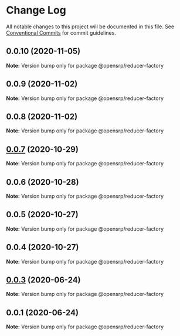 # Change Log

All notable changes to this project will be documented in this file.
See [Conventional Commits](https://conventionalcommits.org) for commit guidelines.

## 0.0.10 (2020-11-05)

**Note:** Version bump only for package @opensrp/reducer-factory





## 0.0.9 (2020-11-02)

**Note:** Version bump only for package @opensrp/reducer-factory

## 0.0.8 (2020-11-02)

**Note:** Version bump only for package @opensrp/reducer-factory

## [0.0.7](https://github.com/OpenSRP/web/compare/@opensrp/reducer-factory@0.0.6...@opensrp/reducer-factory@0.0.7) (2020-10-29)

**Note:** Version bump only for package @opensrp/reducer-factory

## 0.0.6 (2020-10-28)

**Note:** Version bump only for package @opensrp/reducer-factory

## 0.0.5 (2020-10-27)

**Note:** Version bump only for package @opensrp/reducer-factory

## 0.0.4 (2020-10-27)

**Note:** Version bump only for package @opensrp/reducer-factory

## [0.0.3](https://github.com/opensrp/opensrp-web/compare/@opensrp/reducer-factory@0.0.1...@opensrp/reducer-factory@0.0.3) (2020-06-24)

**Note:** Version bump only for package @opensrp/reducer-factory

## 0.0.1 (2020-06-24)

**Note:** Version bump only for package @opensrp/reducer-factory
